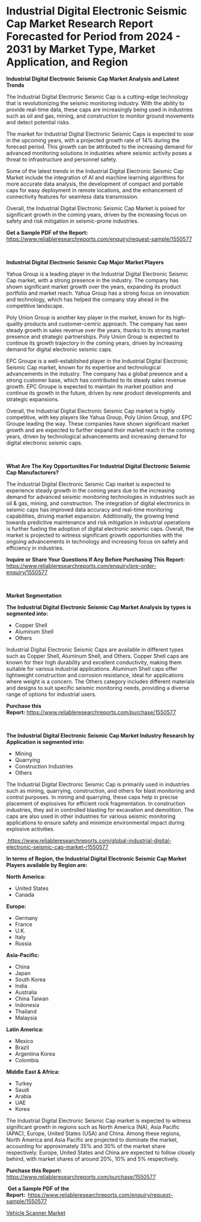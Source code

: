 <p><h1>Industrial Digital Electronic Seismic Cap Market Research Report Forecasted for Period from 2024 -  2031 by Market Type, Market Application, and Region</h1></p><p><strong>Industrial Digital Electronic Seismic Cap Market Analysis and Latest Trends</strong></p>
<p><p>The Industrial Digital Electronic Seismic Cap is a cutting-edge technology that is revolutionizing the seismic monitoring industry. With the ability to provide real-time data, these caps are increasingly being used in industries such as oil and gas, mining, and construction to monitor ground movements and detect potential risks.</p><p>The market for Industrial Digital Electronic Seismic Caps is expected to soar in the upcoming years, with a projected growth rate of 14% during the forecast period. This growth can be attributed to the increasing demand for advanced monitoring solutions in industries where seismic activity poses a threat to infrastructure and personnel safety.</p><p>Some of the latest trends in the Industrial Digital Electronic Seismic Cap Market include the integration of AI and machine learning algorithms for more accurate data analysis, the development of compact and portable caps for easy deployment in remote locations, and the enhancement of connectivity features for seamless data transmission.</p><p>Overall, the Industrial Digital Electronic Seismic Cap Market is poised for significant growth in the coming years, driven by the increasing focus on safety and risk mitigation in seismic-prone industries.</p></p>
<p><strong>Get a Sample PDF of the Report:&nbsp;</strong> <a href="https://www.reliableresearchreports.com/enquiry/request-sample/1550577">https://www.reliableresearchreports.com/enquiry/request-sample/1550577</a></p>
<p>&nbsp;</p>
<p><strong>Industrial Digital Electronic Seismic Cap Major Market Players</strong></p>
<p><p>Yahua Group is a leading player in the Industrial Digital Electronic Seismic Cap market, with a strong presence in the industry. The company has shown significant market growth over the years, expanding its product portfolio and market reach. Yahua Group has a strong focus on innovation and technology, which has helped the company stay ahead in the competitive landscape.</p><p>Poly Union Group is another key player in the market, known for its high-quality products and customer-centric approach. The company has seen steady growth in sales revenue over the years, thanks to its strong market presence and strategic partnerships. Poly Union Group is expected to continue its growth trajectory in the coming years, driven by increasing demand for digital electronic seismic caps.</p><p>EPC Groupe is a well-established player in the Industrial Digital Electronic Seismic Cap market, known for its expertise and technological advancements in the industry. The company has a global presence and a strong customer base, which has contributed to its steady sales revenue growth. EPC Groupe is expected to maintain its market position and continue its growth in the future, driven by new product developments and strategic expansions.</p><p>Overall, the Industrial Digital Electronic Seismic Cap market is highly competitive, with key players like Yahua Group, Poly Union Group, and EPC Groupe leading the way. These companies have shown significant market growth and are expected to further expand their market reach in the coming years, driven by technological advancements and increasing demand for digital electronic seismic caps.</p></p>
<p>&nbsp;</p>
<p><strong>What Are The Key Opportunities For Industrial Digital Electronic Seismic Cap Manufacturers?</strong></p>
<p><p>The Industrial Digital Electronic Seismic Cap market is expected to experience steady growth in the coming years due to the increasing demand for advanced seismic monitoring technologies in industries such as oil & gas, mining, and construction. The integration of digital electronics in seismic caps has improved data accuracy and real-time monitoring capabilities, driving market expansion. Additionally, the growing trend towards predictive maintenance and risk mitigation in industrial operations is further fueling the adoption of digital electronic seismic caps. Overall, the market is projected to witness significant growth opportunities with the ongoing advancements in technology and increasing focus on safety and efficiency in industries.</p></p>
<p><strong>Inquire or Share Your Questions If Any Before Purchasing This Report:</strong> <a href="https://www.reliableresearchreports.com/enquiry/pre-order-enquiry/1550577">https://www.reliableresearchreports.com/enquiry/pre-order-enquiry/1550577</a></p>
<p>&nbsp;</p>
<p><strong>Market Segmentation</strong></p>
<p><strong>The Industrial Digital Electronic Seismic Cap Market Analysis by types is segmented into:</strong></p>
<p><ul><li>Copper Shell</li><li>Aluminum Shell</li><li>Others</li></ul></p>
<p><p>Industrial Digital Electronic Seismic Caps are available in different types such as Copper Shell, Aluminum Shell, and Others. Copper Shell caps are known for their high durability and excellent conductivity, making them suitable for various industrial applications. Aluminum Shell caps offer lightweight construction and corrosion resistance, ideal for applications where weight is a concern. The Others category includes different materials and designs to suit specific seismic monitoring needs, providing a diverse range of options for industrial users.</p></p>
<p><strong>Purchase this Report:&nbsp;</strong><a href="https://www.reliableresearchreports.com/purchase/1550577">https://www.reliableresearchreports.com/purchase/1550577</a></p>
<p>&nbsp;</p>
<p><strong>The Industrial Digital Electronic Seismic Cap Market Industry Research by Application is segmented into:</strong></p>
<p><ul><li>Mining</li><li>Quarrying</li><li>Construction Industries</li><li>Others</li></ul></p>
<p><p>The Industrial Digital Electronic Seismic Cap is primarily used in industries such as mining, quarrying, construction, and others for blast monitoring and control purposes. In mining and quarrying, these caps help in precise placement of explosives for efficient rock fragmentation. In construction industries, they aid in controlled blasting for excavation and demolition. The caps are also used in other industries for various seismic monitoring applications to ensure safety and minimize environmental impact during explosive activities.</p></p>
<p><a href="https://www.reliableresearchreports.com/global-industrial-digital-electronic-seismic-cap-market-r1550577">&nbsp;https://www.reliableresearchreports.com/global-industrial-digital-electronic-seismic-cap-market-r1550577</a></p>
<p><strong>In terms of Region, the Industrial Digital Electronic Seismic Cap Market Players available by Region are:</strong></p>
<p>
    <p> <strong> North America: </strong>
        <ul>
            <li>United States</li>
            <li>Canada</li>
        </ul>
        </p> 
    <p> <strong> Europe: </strong>
        <ul>
            <li>Germany</li>
            <li>France</li>
            <li>U.K.</li>
            <li>Italy</li>
            <li>Russia</li>
        </ul>
        </p> 
    <p> <strong> Asia-Pacific: </strong>
        <ul>
            <li>China</li>
            <li>Japan</li>
            <li>South Korea</li>
            <li>India</li>
            <li>Australia</li>
            <li>China Taiwan</li>
            <li>Indonesia</li>
            <li>Thailand</li>
            <li>Malaysia</li>
        </ul>
        </p> 
    <p> <strong> Latin America: </strong>
        <ul>
            <li>Mexico</li>
            <li>Brazil</li>
            <li>Argentina Korea</li>
            <li>Colombia</li>
        </ul>
        </p> 
    <p> <strong> Middle East & Africa: </strong>
        <ul>
            <li>Turkey</li>
            <li>Saudi</li>
            <li>Arabia</li>
            <li>UAE</li>
            <li>Korea</li>
        </ul>
    </p>
    </p>
<p><p>The Industrial Digital Electronic Seismic Cap market is expected to witness significant growth in regions such as North America (NA), Asia Pacific (APAC), Europe, United States (USA) and China. Among these regions, North America and Asia Pacific are projected to dominate the market, accounting for approximately 35% and 30% of the market share respectively. Europe, United States and China are expected to follow closely behind, with market shares of around 20%, 10% and 5% respectively.</p></p>
<p><strong>Purchase this Report: </strong><a href="https://www.reliableresearchreports.com/purchase/1550577">https://www.reliableresearchreports.com/purchase/1550577</a></p>
<p>&nbsp;<strong>Get a Sample PDF of the Report:&nbsp;&nbsp;</strong><a href="https://www.reliableresearchreports.com/enquiry/request-sample/1550577">https://www.reliableresearchreports.com/enquiry/request-sample/1550577</a></p>
<p><strong></strong></p>
<p><p><a href="https://www.linkedin.com/pulse/analyzing-vehicle-scanner-market-global-industry-perspective-pmrxe?trackingId=EIHaaZRprKcmLw471qHexw%3D%3D">Vehicle Scanner Market</a></p></p>